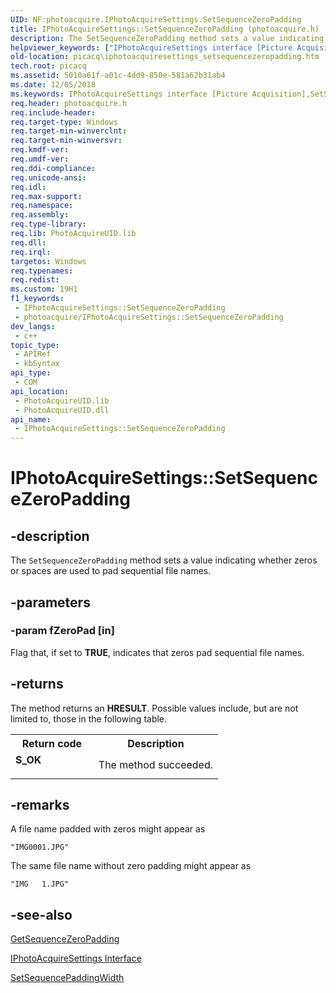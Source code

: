 ```yaml
---
UID: NF:photoacquire.IPhotoAcquireSettings.SetSequenceZeroPadding
title: IPhotoAcquireSettings::SetSequenceZeroPadding (photoacquire.h)
description: The SetSequenceZeroPadding method sets a value indicating whether zeros or spaces are used to pad sequential file names.
helpviewer_keywords: ["IPhotoAcquireSettings interface [Picture Acquisition]","SetSequenceZeroPadding method","IPhotoAcquireSettings.SetSequenceZeroPadding","IPhotoAcquireSettings::SetSequenceZeroPadding","IPhotoAcquireSettingsSetSequenceZeroPadding","SetSequenceZeroPadding","SetSequenceZeroPadding method [Picture Acquisition]","SetSequenceZeroPadding method [Picture Acquisition]","IPhotoAcquireSettings interface","photoacquire/IPhotoAcquireSettings::SetSequenceZeroPadding","picacq.iphotoacquiresettings_setsequencezeropadding"]
old-location: picacq\iphotoacquiresettings_setsequencezeropadding.htm
tech.root: picacq
ms.assetid: 5010a61f-a01c-4dd9-850e-581a62b31ab4
ms.date: 12/05/2018
ms.keywords: IPhotoAcquireSettings interface [Picture Acquisition],SetSequenceZeroPadding method, IPhotoAcquireSettings.SetSequenceZeroPadding, IPhotoAcquireSettings::SetSequenceZeroPadding, IPhotoAcquireSettingsSetSequenceZeroPadding, SetSequenceZeroPadding, SetSequenceZeroPadding method [Picture Acquisition], SetSequenceZeroPadding method [Picture Acquisition],IPhotoAcquireSettings interface, photoacquire/IPhotoAcquireSettings::SetSequenceZeroPadding, picacq.iphotoacquiresettings_setsequencezeropadding
req.header: photoacquire.h
req.include-header: 
req.target-type: Windows
req.target-min-winverclnt: 
req.target-min-winversvr: 
req.kmdf-ver: 
req.umdf-ver: 
req.ddi-compliance: 
req.unicode-ansi: 
req.idl: 
req.max-support: 
req.namespace: 
req.assembly: 
req.type-library: 
req.lib: PhotoAcquireUID.lib
req.dll: 
req.irql: 
targetos: Windows
req.typenames: 
req.redist: 
ms.custom: 19H1
f1_keywords:
 - IPhotoAcquireSettings::SetSequenceZeroPadding
 - photoacquire/IPhotoAcquireSettings::SetSequenceZeroPadding
dev_langs:
 - c++
topic_type:
 - APIRef
 - kbSyntax
api_type:
 - COM
api_location:
 - PhotoAcquireUID.lib
 - PhotoAcquireUID.dll
api_name:
 - IPhotoAcquireSettings::SetSequenceZeroPadding
---
```


# IPhotoAcquireSettings::SetSequenceZeroPadding


## -description

The <code>SetSequenceZeroPadding</code> method sets a value indicating whether zeros or spaces are used to pad sequential file names.

## -parameters

### -param fZeroPad [in]

Flag that, if set to <b>TRUE</b>, indicates that zeros pad sequential file names.

## -returns

The method returns an <b>HRESULT</b>. Possible values include, but are not limited to, those in the following table.

<table>
<tr>
<th>Return code</th>
<th>Description</th>
</tr>
<tr>
<td width="40%">
<dl>
<dt><b>S_OK</b></dt>
</dl>
</td>
<td width="60%">
The method succeeded.

</td>
</tr>
</table>

## -remarks

A file name padded with zeros might appear as


<pre class="syntax" xml:space="preserve"><code>"IMG0001.JPG"</code></pre>


The same file name without zero padding might appear as 


<pre class="syntax" xml:space="preserve"><code>"IMG   1.JPG"</code></pre>

## -see-also

<a href="/windows/desktop/api/photoacquire/nf-photoacquire-iphotoacquiresettings-getsequencezeropadding">GetSequenceZeroPadding</a>



<a href="/windows/desktop/api/photoacquire/nn-photoacquire-iphotoacquiresettings">IPhotoAcquireSettings Interface</a>



<a href="/windows/desktop/api/photoacquire/nf-photoacquire-iphotoacquiresettings-setsequencepaddingwidth">SetSequencePaddingWidth</a>

